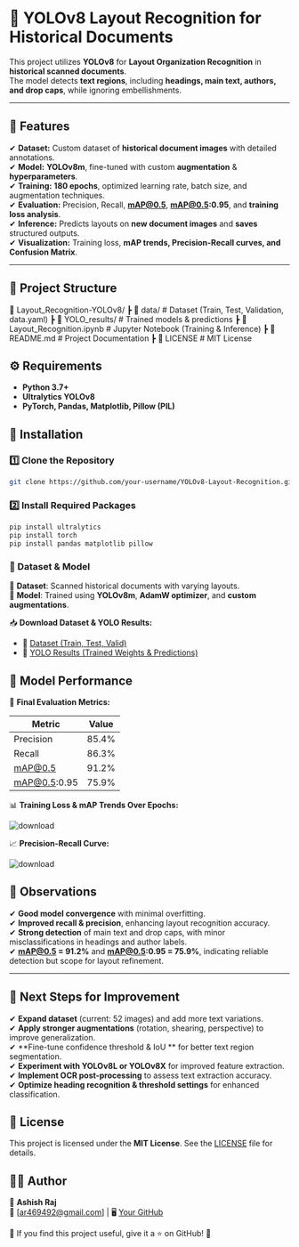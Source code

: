 # 📝 YOLOv8 Layout Recognition for Historical Documents  

This project utilizes **YOLOv8** for **Layout Organization Recognition** in **historical scanned documents**.  
The model detects **text regions**, including **headings, main text, authors, and drop caps**, while ignoring embellishments. 

---

## 🚀 Features  

✔ **Dataset:** Custom dataset of **historical document images** with detailed annotations.  
✔ **Model:** **YOLOv8m**, fine-tuned with custom **augmentation** & **hyperparameters**.  
✔ **Training:** **180 epochs**, optimized learning rate, batch size, and augmentation techniques.  
✔ **Evaluation:** Precision, Recall, **mAP@0.5**, **mAP@0.5:0.95**, and **training loss analysis**.  
✔ **Inference:** Predicts layouts on **new document images** and **saves** structured outputs.  
✔ **Visualization:** Training loss, **mAP trends, Precision-Recall curves, and Confusion Matrix**.  

---

## 📂 Project Structure  

📂 Layout_Recognition-YOLOv8/
┣ 📂 data/ # Dataset (Train, Test, Validation, data.yaml)
┣ 📂 YOLO_results/ # Trained models & predictions
┣ 📜 Layout_Recognition.ipynb # Jupyter Notebook (Training & Inference)
┣ 📜 README.md # Project Documentation
┣ 📜 LICENSE # MIT License

## ⚙️ Requirements  

- **Python 3.7+**  
- **Ultralytics YOLOv8**  
- **PyTorch, Pandas, Matplotlib, Pillow (PIL)**

## 🚀 Installation  

### 1️⃣ Clone the Repository  
```bash
git clone https://github.com/your-username/YOLOv8-Layout-Recognition.git
```
### 2️⃣ Install Required Packages
```bash
pip install ultralytics
pip install torch
pip install pandas matplotlib pillow
```

### 📜 Dataset & Model  
🔹 **Dataset**: Scanned historical documents with varying layouts.  
🔹 **Model**: Trained using **YOLOv8m**, **AdamW optimizer**, and **custom augmentations**.  

📥 **Download Dataset & YOLO Results:**  
- 📁 [Dataset (Train, Test, Valid)](https://drive.google.com/drive/folders/1tvZZfsfFHPlLx26hQEDGcEnAJ6h9g0wm?usp=drive_link)  
- 📁 [YOLO Results (Trained Weights & Predictions)](https://drive.google.com/drive/folders/1hjbZ72TodFKLEgVIRXIIpPbUUwb7eqom?usp=drive_link)  

## 🎯 Model Performance  

📌 **Final Evaluation Metrics:**  

| **Metric**    | **Value**  |
|--------------|-----------|
| Precision    | 85.4%     |
| Recall       | 86.3%     |
| mAP@0.5      | 91.2%     |
| mAP@0.5:0.95 | 75.9%     |

📊 **Training Loss & mAP Trends Over Epochs:**  

![download](https://github.com/user-attachments/assets/82e2b6ef-e2c8-4684-9735-b0061bd7f2b2)

📈 **Precision-Recall Curve:**  

![download](https://github.com/user-attachments/assets/e3e92478-d896-4f30-a716-0806564cf981)

## 🚀 Observations  
✔ **Good model convergence** with minimal overfitting.  
✔ **Improved recall & precision**, enhancing layout recognition accuracy.  
✔ **Strong detection** of main text and drop caps, with minor misclassifications in headings and author labels.  
✔ **mAP@0.5 = 91.2%** and **mAP@0.5:0.95 = 75.9%**, indicating reliable detection but scope for layout refinement.  

---

## 🔄 Next Steps for Improvement  
✔ **Expand dataset** (current: 52 images) and add more text variations.  
✔ **Apply stronger augmentations** (rotation, shearing, perspective) to improve generalization.  
✔ **Fine-tune confidence threshold & IoU ** for better text region segmentation.  
✔ **Experiment with YOLOv8L or YOLOv8X** for improved feature extraction.  
✔ **Implement OCR post-processing** to assess text extraction accuracy.  
✔ **Optimize heading recognition & threshold settings** for enhanced classification.  

## 📜 License  
This project is licensed under the **MIT License**. See the [LICENSE](LICENSE) file for details.  

## 👨‍💻 Author  
📌 **Ashish Raj**  
📧 [ar469492@gmail.com] | 🖥️ [Your GitHub](https://github.com/your-username)  

🔹 If you find this project useful, give it a ⭐ on GitHub! 🚀  
